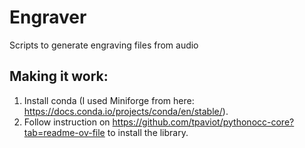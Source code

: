 # Engraver
Scripts to generate engraving files from audio


## Making it work:
1. Install conda (I used Miniforge from here: https://docs.conda.io/projects/conda/en/stable/).
1. Follow instruction on https://github.com/tpaviot/pythonocc-core?tab=readme-ov-file to install the library.